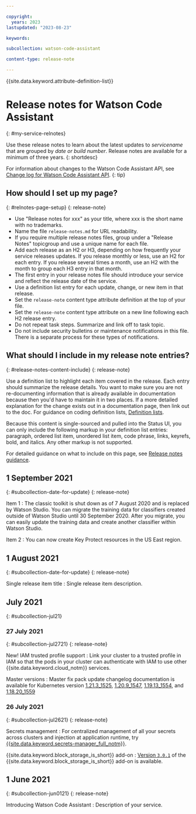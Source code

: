 ```yaml
---

copyright:
  years: 2023
lastupdated: "2023-08-23"

keywords:

subcollection: watson-code-assistant

content-type: release-note

---
```


<!-- keywords values above are place holders. Actual values should be pulled from the release notes entries. -->

{{site.data.keyword.attribute-definition-list}}

<!-- You must add the release-note content type in your attribute definitions AND to each release note H2. This will ensure that the release note entry is pulled into the notifications library. -->

# Release notes for Watson Code Assistant
{: #my-service-relnotes}

<!-- The title of your H1 should be Release notes for Watson Code Assistant, where Watson Code Assistant is the non-trademarked short version keyref. Include your service name as a search keyword at the top of your Markdown file. See the example keywords above. -->

Use these release notes to learn about the latest updates to _servicename_ that are grouped by _date or build number_. Release notes are available for a minimum of three years.
{: shortdesc}

<!-- If you also have a change log for your API or CLI, include the following tip with a link to the change log. -->
For information about changes to the Watson Code Assistant API, see [Change log for Watson Code Assistant API](/docs/link-to-change-log).
{: tip}

## How should I set up my page?
{: #relnotes-page-setup}
{: release-note}

* Use "Release notes for xxx" as your title, where xxx is the short name with no trademarks.
* Name the file `release-notes.md` for URL readability.
* If you require multiple release notes files, group under a "Release Notes" topicgroup and use a unique name for each file.
* Add each release as an H2 or H3, depending on how frequently your service releases updates. If you release monthly or less, use an H2 for each entry. If you release several times a month, use an H2 with the month to group each H3 entry in that month.
* The first entry in your release notes file should introduce your service and reflect the release date of the service.
* Use a definition list entry for each update, change, or new item in that release.
* Set the `release-note` content type attribute definition at the top of your file.
* Set the `release-note` content type attribute on a new line following each H2 release entry.
* Do not repeat task steps. Summarize and link off to task topic.
* Do not include security bulletins or maintenance notifications in this file. There is a separate process for these types of notifications.

## What should I include in my release note entries?
{: #release-notes-content-include}
{: release-note}

Use a definition list to highlight each item covered in the release. Each entry should summarize the release details. You want to make sure you are not re-documenting information that is already available in documentation because then you'd have to maintain it in two places. If a more detailed explanation for the change exists out in a documentation page, then link out to the doc. For guidance on coding definition lists, [Definition lists](https://test.cloud.ibm.com/docs/writing?topic=writing-lists#definition-lists).

Because this content is single-sourced and pulled into the Status UI, you can only include the following markup in your definition list entries: paragraph, ordered list item, unordered list item, code phrase, links, keyrefs, bold, and italics. Any other markup is not supported.

For detailed guidance on what to include on this page, see [Release notes guidance](https://test.cloud.ibm.com/docs/writing?topic=writing-releasenotes).

## 1 September 2021
{: #subcollection-date-for-update}
{: release-note}

Item 1
:   The classic toolkit is shut down as of 7 August 2020 and is replaced by Watson Studio. You can migrate the training data for classifiers created outside of Watson Studio until 30 September 2020. After you migrate, you can easily update the training data and create another classifier within Watson Studio.

Item 2
:   You can now create Key Protect resources in the US East region.

## 1 August 2021
{: #subcollection-date-for-update}
{: release-note}

Single release item title
:   Single release item description.

## July 2021
{: #subcollection-jul21}

### 27 July 2021
{: #subcollection-jul2721}
{: release-note}

New! IAM trusted profile support
:   Link your cluster to a trusted profile in IAM so that the pods in your cluster can authenticate with IAM to use other {{site.data.keyword.cloud_notm}} services.

Master versions
:   Master fix pack update changelog documentation is available for Kubernetes version [1.21.3_1525](/docs/containers?topic=containers-changelog#1213_1525), [1.20.9_1547](/docs/containers?topic=containers-changelog#1209_1547), [1.19.13_1554](/docs/containers?topic=containers-changelog#11913_1554), and [1.18.20_1559](/docs/containers?topic=containers-changelog#11820_1559)

### 26 July 2021
{: #subcollection-jul2621}
{: release-note}

Secrets management
:   For centralized management of all your secrets across clusters and injection at application runtime, try [{{site.data.keyword.secrets-manager_full_notm}}](/docs/secrets-manager?topic=secrets-manager-tutorial-kubernetes-secrets).

{{site.data.keyword.block_storage_is_short}} add-on
:   [Version `3.0.1`](/docs/containers?topic=containers-vpc_bs_changelog) of the {{site.data.keyword.block_storage_is_short}} add-on is available.

## 1 June 2021
{: #subcollection-jun0121}
{: release-note}

Introducing Watson Code Assistant
:   Description of your service.
